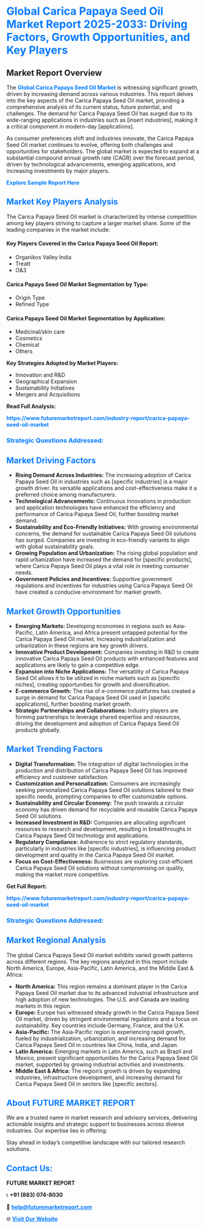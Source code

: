 <h1 style="color: #007BFF;">Global Carica Papaya Seed Oil Market Report 2025-2033: Driving Factors, Growth Opportunities, and Key Players</h1>

<section id="overview">
<h2>Market Report Overview</h2>
<p>The <a href="https://www.futuremarketreport.com/industry-report/carica-papaya-seed-oil-market" style="color: #007BFF; text-decoration: none;"><strong>Global Carica Papaya Seed Oil Market</strong></a> is witnessing significant growth, driven by increasing demand across various industries. This report delves into the key aspects of the Carica Papaya Seed Oil market, providing a comprehensive analysis of its current status, future potential, and challenges. The demand for Carica Papaya Seed Oil has surged due to its wide-ranging applications in industries such as [insert industries], making it a critical component in modern-day [applications].</p>
<p>As consumer preferences shift and industries innovate, the Carica Papaya Seed Oil market continues to evolve, offering both challenges and opportunities for stakeholders. The global market is expected to expand at a substantial compound annual growth rate (CAGR) over the forecast period, driven by technological advancements, emerging applications, and increasing investments by major players.</p>
</section>

<section id="overview">
<p><a href="https://www.futuremarketreport.com/request-sample/reportId=47025" style="color: #007BFF; text-decoration: none;"><strong>Explore Sample Report Here</strong></a></p>
</section>

<section id="key-players">
<h2 style="color: #007BFF;">Market Key Players Analysis</h2>
<p>The Carica Papaya Seed Oil market is characterized by intense competition among key players striving to capture a larger market share. Some of the leading companies in the market include:</p>
<h4>Key Players Covered in the Carica Papaya Seed Oil Report:</h4>
<ul><li>Organikos Valley India</li><li>Treatt</li><li>O&amp;3</li></ul>
<h4>Carica Papaya Seed Oil Market Segmentation by Type:</h4>
<ul><li>Origin Type</li><li>Refined Type</li></ul>

<h4>Carica Papaya Seed Oil Market Segmentation by Application:</h4>
<ul><li>Medicinal/skin care</li><li>Cosmetics</li><li>Chemical</li><li>Others</li></ul>
<p><strong>Key Strategies Adopted by Market Players:</strong></p>
<ul>
<li>Innovation and R&D</li>
<li>Geographical Expansion</li>
<li>Sustainability Initiatives</li>
<li>Mergers and Acquisitions</li>
</ul>
</section>

<section>
<p><strong>Read Full Analysis: </strong></p><a href="https://www.futuremarketreport.com/industry-report/carica-papaya-seed-oil-market" style="color: #007BFF; text-decoration: none;"><strong>https://www.futuremarketreport.com/industry-report/carica-papaya-seed-oil-market</strong></a>
<h3 style="color: #007BFF;">Strategic Questions Addressed:</h3>
</section>

<section id="driving-factors">
<h2 style="color: #007BFF;">Market Driving Factors</h2>
<ul>
<li><strong>Rising Demand Across Industries:</strong> The increasing adoption of Carica Papaya Seed Oil in industries such as [specific industries] is a major growth driver. Its versatile applications and cost-effectiveness make it a preferred choice among manufacturers.</li>
<li><strong>Technological Advancements:</strong> Continuous innovations in production and application technologies have enhanced the efficiency and performance of Carica Papaya Seed Oil, further boosting market demand.</li>
<li><strong>Sustainability and Eco-Friendly Initiatives:</strong> With growing environmental concerns, the demand for sustainable Carica Papaya Seed Oil solutions has surged. Companies are investing in eco-friendly variants to align with global sustainability goals.</li>
<li><strong>Growing Population and Urbanization:</strong> The rising global population and rapid urbanization have increased the demand for [specific products], where Carica Papaya Seed Oil plays a vital role in meeting consumer needs.</li>
<li><strong>Government Policies and Incentives:</strong> Supportive government regulations and incentives for industries using Carica Papaya Seed Oil have created a conducive environment for market growth.</li>
</ul>
</section>

<section id="growth-opportunities">
<h2 style="color: #007BFF;">Market Growth Opportunities</h2>
<ul>
<li><strong>Emerging Markets:</strong> Developing economies in regions such as Asia-Pacific, Latin America, and Africa present untapped potential for the Carica Papaya Seed Oil market. Increasing industrialization and urbanization in these regions are key growth drivers.</li>
<li><strong>Innovative Product Development:</strong> Companies investing in R&D to create innovative Carica Papaya Seed Oil products with enhanced features and applications are likely to gain a competitive edge.</li>
<li><strong>Expansion into Niche Applications:</strong> The versatility of Carica Papaya Seed Oil allows it to be utilized in niche markets such as [specific niches], creating opportunities for growth and diversification.</li>
<li><strong>E-commerce Growth:</strong> The rise of e-commerce platforms has created a surge in demand for Carica Papaya Seed Oil used in [specific applications], further boosting market growth.</li>
<li><strong>Strategic Partnerships and Collaborations:</strong> Industry players are forming partnerships to leverage shared expertise and resources, driving the development and adoption of Carica Papaya Seed Oil products globally.</li>
</ul>
</section>

<section id="trending-factors">
<h2 style="color: #007BFF;">Market Trending Factors</h2>
<ul>
<li><strong>Digital Transformation:</strong> The integration of digital technologies in the production and distribution of Carica Papaya Seed Oil has improved efficiency and customer satisfaction.</li>
<li><strong>Customization and Personalization:</strong> Consumers are increasingly seeking personalized Carica Papaya Seed Oil solutions tailored to their specific needs, prompting companies to offer customizable options.</li>
<li><strong>Sustainability and Circular Economy:</strong> The push towards a circular economy has driven demand for recyclable and reusable Carica Papaya Seed Oil solutions.</li>
<li><strong>Increased Investment in R&D:</strong> Companies are allocating significant resources to research and development, resulting in breakthroughs in Carica Papaya Seed Oil technology and applications.</li>
<li><strong>Regulatory Compliance:</strong> Adherence to strict regulatory standards, particularly in industries like [specific industries], is influencing product development and quality in the Carica Papaya Seed Oil market.</li>
<li><strong>Focus on Cost-Effectiveness:</strong> Businesses are exploring cost-efficient Carica Papaya Seed Oil solutions without compromising on quality, making the market more competitive.</li>
</ul>
</section>

<section>
<p><strong>Get Full Report: </strong></p><a href="https://www.futuremarketreport.com/industry-report/carica-papaya-seed-oil-market" style="color: #007BFF; text-decoration: none;"><strong>https://www.futuremarketreport.com/industry-report/carica-papaya-seed-oil-market</strong></a>
<h3 style="color: #007BFF;">Strategic Questions Addressed:</h3>
</section>


<section id="regional-analysis">
<h2 style="color: #007BFF;">Market Regional Analysis</h2>
<p>The global Carica Papaya Seed Oil market exhibits varied growth patterns across different regions. The key regions analyzed in this report include North America, Europe, Asia-Pacific, Latin America, and the Middle East & Africa:</p>
<ul>
<li><strong>North America:</strong> This region remains a dominant player in the Carica Papaya Seed Oil market due to its advanced industrial infrastructure and high adoption of new technologies. The U.S. and Canada are leading markets in this region.</li>
<li><strong>Europe:</strong> Europe has witnessed steady growth in the Carica Papaya Seed Oil market, driven by stringent environmental regulations and a focus on sustainability. Key countries include Germany, France, and the U.K.</li>
<li><strong>Asia-Pacific:</strong> The Asia-Pacific region is experiencing rapid growth, fueled by industrialization, urbanization, and increasing demand for Carica Papaya Seed Oil in countries like China, India, and Japan.</li>
<li><strong>Latin America:</strong> Emerging markets in Latin America, such as Brazil and Mexico, present significant opportunities for the Carica Papaya Seed Oil market, supported by growing industrial activities and investments.</li>
<li><strong>Middle East & Africa:</strong> The region’s growth is driven by expanding industries, infrastructure development, and increasing demand for Carica Papaya Seed Oil in sectors like [specific sectors].</li>
</ul>
</section>

<footer>
<h2 style="color: #007BFF;">About FUTURE MARKET REPORT</h2>
<p>We are a trusted name in market research and advisory services, delivering actionable insights and strategic support to businesses across diverse industries. Our expertise lies in offering:</p>

<p>Stay ahead in today’s competitive landscape with our tailored research solutions.</p>

<h2 style="color: #007BFF;">Contact Us:</h2>
<p><strong>FUTURE MARKET REPORT</strong></p>
<p>📞 <strong>+91 (883) 074-8030</strong></p>
<p>📧 <strong><a href="mailto:help@futuremarketreport.com" style="color: #007BFF;">help@futuremarketreport.com</a></strong></p>
<p>🌐 <strong><a href="https://www.futuremarketreport.com/" style="color: #007BFF;">Visit Our Website</a></strong></p>
</footer>